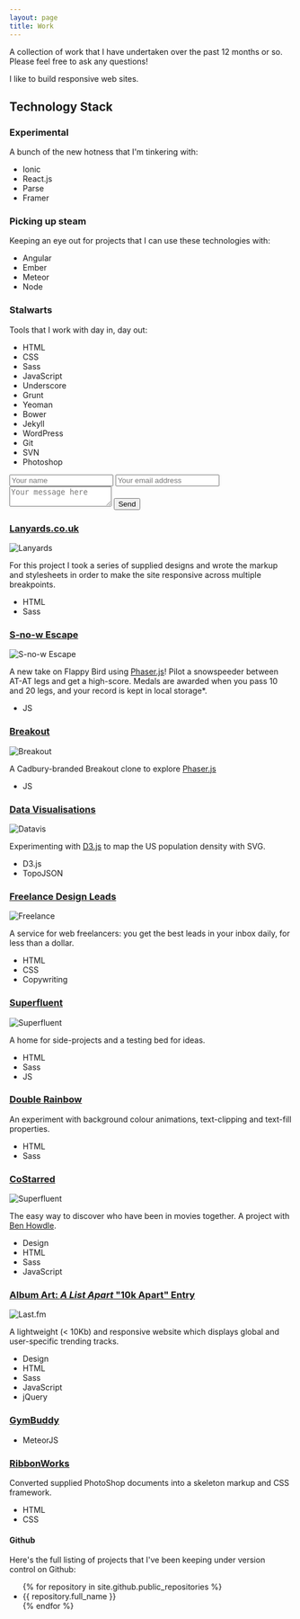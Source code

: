 ```yaml
---
layout: page
title: Work
---
```


A collection of work that I have undertaken over the past 12 months or so. Please feel free to ask any questions!

I like to build responsive web sites.

## Technology Stack
### Experimental
A bunch of the new hotness that I'm tinkering with:

- Ionic
- React.js
- Parse
- Framer

### Picking up steam
Keeping an eye out for projects that I can use these technologies with:

- Angular
- Ember
- Meteor
- Node

### Stalwarts
Tools that I work with day in, day out:

- HTML
- CSS
- Sass
- JavaScript
- Underscore
- Grunt
- Yeoman
- Bower
- Jekyll
- WordPress
- Git
- SVN
- Photoshop

<form action="//formspree.io/formspree@danmatthew.co.uk" method="POST">
    <input type="hidden" name="_subject" value="New website message">
    <input type="text" name="name" placeholder="Your name">
    <input type="email" name="_replyto" placeholder="Your email address" validate>
    <textarea name="message" placeholder="Your message here"></textarea>
    <input type="submit" value="Send">
</form>

### [Lanyards.co.uk](http://lanyards.co.uk)
![Lanyards](/public/img/build/lanyards.png)

For this project I took a series of supplied designs and wrote the markup and stylesheets in order to make the site responsive across multiple breakpoints.

- HTML
- Sass

### [S-no-w Escape](http://flappy.danmatthew.co.uk)
![S-no-w Escape](/public/img/build/flappy.png)

A new take on Flappy Bird using [Phaser.js](http://phaser.io)! Pilot a snowspeeder between AT-AT legs and get a high-score. Medals are awarded when you pass 10 and 20 legs, and your record is kept in local storage*.

- JS

### [Breakout](http://breakout.danmatthew.co.uk)
![Breakout](/public/img/build/breakout.png)

A Cadbury-branded Breakout clone to explore [Phaser.js](http://phaser.io/)

- JS

### [Data Visualisations](http://datavis.danmatthew.co.uk)
![Datavis](/public/img/build/datavis.png)

Experimenting with [D3.js](http://d3js.org) to map the US population density with SVG.

- D3.js
- TopoJSON

### [Freelance Design Leads](http://leads.danmatthew.co.uk)
![Freelance](/public/img/build/freelance.png)

A service for web freelancers: you get the best leads in your inbox daily, for less than a dollar.

- HTML
- CSS
- Copywriting


### [Superfluent](http://superfluent.co)
![Superfluent](/public/img/build/superfluent.png)

A home for side-projects and a testing bed for ideas.

- HTML
- Sass
- JS

### [Double Rainbow](http://hammr.co/7806257/2)
An experiment with background colour animations, text-clipping and text-fill properties.

- HTML
- Sass

### [CoStarred](http://costarred.im)
![Superfluent](/public/img/build/costarred.png)

The easy way to discover who have been in movies together. A project with [Ben Howdle](http://benhowdle.im).

- Design
- HTML
- Sass
- JavaScript

### [Album Art: _A List Apart_ "10k Apart" Entry](http://lastfm.danmatthew.co.uk)
![Last.fm](/public/img/build/lastfm.png)

A lightweight (< 10Kb) and responsive website which displays global and user-specific trending tracks.

- Design
- HTML
- Sass
- JavaScript
- jQuery

### [GymBuddy](http://gymbuddy.meteor.com)
- MeteorJS

### [RibbonWorks](http://ribbonworks.co.uk)
Converted supplied PhotoShop documents into a skeleton markup and CSS framework.

- HTML
- CSS

#### Github
Here's the full listing of projects that I've been keeping under version control on Github:

<ul>
  {% for repository in site.github.public_repositories %}
    <li>{{ repository.full_name }} </li>
  {% endfor %}
</ul>